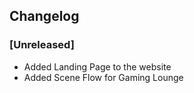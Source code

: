 ## Changelog

### [Unreleased]

- Added Landing Page to the website
- Added Scene Flow for Gaming Lounge
<!-- 
### [1.0.0] - 2024-01-31

- Initial release -->
